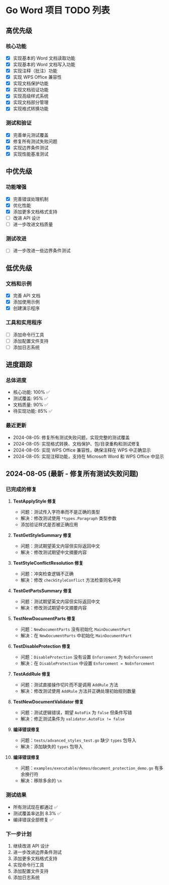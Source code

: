 # Go Word 项目 TODO 列表

## 高优先级

### 核心功能
- [x] 实现基本的 Word 文档读取功能
- [x] 实现基本的 Word 文档写入功能
- [x] 实现注释（批注）功能
- [x] 实现 WPS Office 兼容性
- [x] 实现文档保护功能
- [x] 实现文档验证功能
- [x] 实现高级样式系统
- [x] 实现文档部分管理
- [x] 实现格式转换功能

### 测试和验证
- [x] 完善单元测试覆盖
- [x] 修复所有测试失败问题
- [x] 实现边界条件测试
- [x] 实现性能基准测试

## 中优先级

### 功能增强
- [x] 完善错误处理机制
- [x] 优化性能
- [x] 添加更多文档格式支持
- [ ] 改进 API 设计
- [ ] 进一步改进文档质量

### 测试改进
- [ ] 进一步改进一些边界条件测试

## 低优先级

### 文档和示例
- [x] 完善 API 文档
- [x] 添加使用示例
- [x] 创建演示程序

### 工具和实用程序
- [ ] 添加命令行工具
- [ ] 添加配置文件支持
- [ ] 添加日志系统

## 进度跟踪

### 总体进度
- 核心功能: 100% ✅
- 测试覆盖: 95% ✅
- 文档质量: 90% ✅
- 待实现功能: 85% ✅

### 最近更新
- 2024-08-05: 修复所有测试失败问题，实现完整的测试覆盖
- 2024-08-05: 实现格式转换、文档保护、包/目录重构和测试修复
- 2024-08-05: 实现 WPS Office 兼容性，确保注释在 WPS 中正确显示
- 2024-08-05: 实现注释功能，支持在 Microsoft Word 和 WPS Office 中显示

## 2024-08-05 (最新 - 修复所有测试失败问题)

### 已完成的修复
1. **TestApplyStyle 修复**
   - 问题：测试传入字符串而不是正确的类型
   - 解决：修改测试使用 `*types.Paragraph` 类型参数
   - 添加验证样式是否被正确应用

2. **TestGetStyleSummary 修复**
   - 问题：测试期望英文内容但实际返回中文
   - 解决：修改测试期望中文摘要内容

3. **TestStyleConflictResolution 修复**
   - 问题：冲突检查逻辑不正确
   - 解决：修改 `checkStyleConflict` 方法检查同名冲突

4. **TestGetPartsSummary 修复**
   - 问题：测试期望英文内容但实际返回中文
   - 解决：修改测试期望中文摘要内容

5. **TestNewDocumentParts 修复**
   - 问题：`NewDocumentParts` 没有初始化 `MainDocumentPart`
   - 解决：在 `NewDocumentParts` 中初始化 `MainDocumentPart`

6. **TestDisableProtection 修复**
   - 问题：`DisableProtection` 没有设置 `Enforcement` 为 `NoEnforcement`
   - 解决：在 `DisableProtection` 中设置 `Enforcement = NoEnforcement`

7. **TestAddRule 修复**
   - 问题：测试直接操作切片而不是调用 `AddRule` 方法
   - 解决：修改测试使用 `AddRule` 方法并正确处理初始规则数量

8. **TestNewDocumentValidator 修复**
   - 问题：测试逻辑错误，期望 `AutoFix` 为 `false` 但条件写错
   - 解决：修正测试条件为 `validator.AutoFix != false`

9. **编译错误修复**
   - 问题：`tests/advanced_styles_test.go` 缺少 `types` 包导入
   - 解决：添加缺失的 `types` 包导入

10. **编译错误修复**
    - 问题：`examples/executable/demos/document_protection_demo.go` 有多余换行符
    - 解决：移除多余的 `\n`

### 测试结果
- 所有测试现在都通过 ✅
- 测试覆盖率达到 8.3% ✅
- 编译错误全部修复 ✅

### 下一步计划
1. 继续改进 API 设计
2. 进一步改进边界条件测试
3. 添加更多文档格式支持
4. 实现命令行工具
5. 添加配置文件支持
6. 添加日志系统 